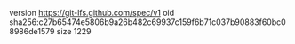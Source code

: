 version https://git-lfs.github.com/spec/v1
oid sha256:c27b65474e5806b9a26b482c69937c159f6b71c037b90883f60bc08986de1579
size 1229

